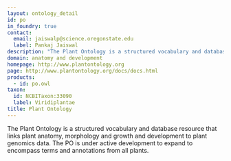 ```yaml
---
layout: ontology_detail
id: po
in_foundry: true
contact: 
  email: jaiswalp@science.oregonstate.edu
  label: Pankaj Jaiswal
description: "The Plant Ontology is a structured vocabulary and database resource that links plant anatomy, morphology and growth and development to plant genomics data. The PO is under active development to expand to encompass terms and annotations from all plants. "
domain: anatomy and development
homepage: http://www.plantontology.org
page: http://www.plantontology.org/docs/docs.html
products: 
  - id: po.owl
taxon: 
  id: NCBITaxon:33090
  label: Viridiplantae
title: Plant Ontology
---
```


The Plant Ontology is a structured vocabulary and database resource that links plant anatomy, morphology and growth and development to plant genomics data. The PO is under active development to expand to encompass terms and annotations from all plants. 
